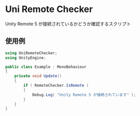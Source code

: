 # Uni Remote Checker

Unity Remote 5 が接続されているかどうか確認するスクリプト  

## 使用例

```cs
using UniRemoteChecker;
using UnityEngine;

public class Example : MonoBehaviour
{
    private void Update()
    {
        if ( RemoteChecker.IsRemote )
        {
            Debug.Log( "Unity Remote 5 が接続されています" );
        }
    }
}
```

